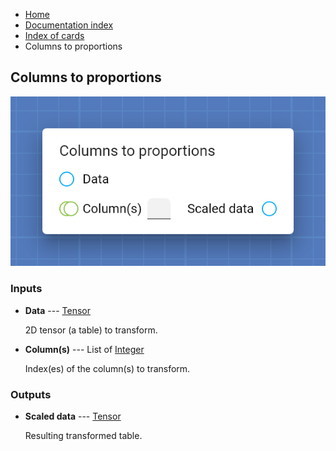 <ul class="breadcrumb">
    <li><a href="">Home</a></li>
    <li><a href="documentation">Documentation index</a></li>
    <li><a href="cards/">Index of cards</a></li>
    <li>Columns to proportions</li>
</ul>

## Columns to proportions



!["Columns to proportions" card](assets/img/cards/columnsToProportions.png)


### Inputs


* **Data** --- [Tensor](types/Tensor)

  2D tensor (a table) to transform.

* **Column(s)** --- List of [Integer](types/Integer)

  Index(es) of the column(s) to transform.





### Outputs


* **Scaled data** --- [Tensor](types/Tensor)

  Resulting transformed table.




